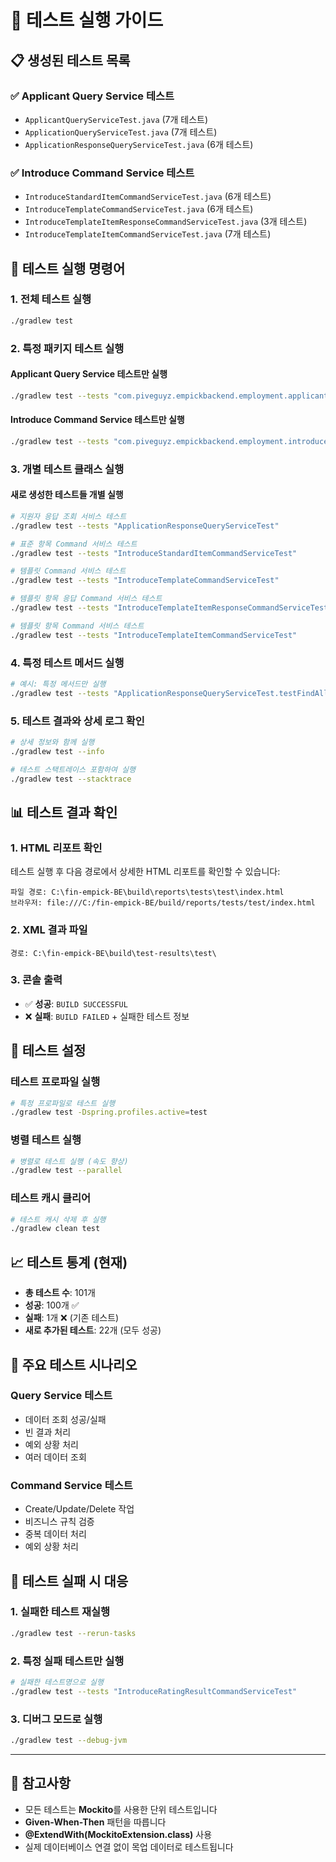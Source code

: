 # 🧪 테스트 실행 가이드

## 📋 생성된 테스트 목록

### ✅ **Applicant Query Service 테스트**
- `ApplicantQueryServiceTest.java` (7개 테스트)
- `ApplicationQueryServiceTest.java` (7개 테스트)  
- `ApplicationResponseQueryServiceTest.java` (6개 테스트)

### ✅ **Introduce Command Service 테스트**
- `IntroduceStandardItemCommandServiceTest.java` (6개 테스트)
- `IntroduceTemplateCommandServiceTest.java` (6개 테스트)
- `IntroduceTemplateItemResponseCommandServiceTest.java` (3개 테스트)
- `IntroduceTemplateItemCommandServiceTest.java` (7개 테스트)

## 🚀 테스트 실행 명령어

### **1. 전체 테스트 실행**
```bash
./gradlew test
```

### **2. 특정 패키지 테스트 실행**

#### Applicant Query Service 테스트만 실행
```bash
./gradlew test --tests "com.piveguyz.empickbackend.employment.applicant.query.service.*"
```

#### Introduce Command Service 테스트만 실행  
```bash
./gradlew test --tests "com.piveguyz.empickbackend.employment.introduce.command.application.service.*"
```

### **3. 개별 테스트 클래스 실행**

#### 새로 생성한 테스트들 개별 실행
```bash
# 지원자 응답 조회 서비스 테스트
./gradlew test --tests "ApplicationResponseQueryServiceTest"

# 표준 항목 Command 서비스 테스트
./gradlew test --tests "IntroduceStandardItemCommandServiceTest"

# 템플릿 Command 서비스 테스트
./gradlew test --tests "IntroduceTemplateCommandServiceTest"

# 템플릿 항목 응답 Command 서비스 테스트
./gradlew test --tests "IntroduceTemplateItemResponseCommandServiceTest"

# 템플릿 항목 Command 서비스 테스트
./gradlew test --tests "IntroduceTemplateItemCommandServiceTest"
```

### **4. 특정 테스트 메서드 실행**
```bash
# 예시: 특정 메서드만 실행
./gradlew test --tests "ApplicationResponseQueryServiceTest.testFindAllApplicationResponse"
```

### **5. 테스트 결과와 상세 로그 확인**
```bash
# 상세 정보와 함께 실행
./gradlew test --info

# 테스트 스택트레이스 포함하여 실행
./gradlew test --stacktrace
```

## 📊 테스트 결과 확인

### **1. HTML 리포트 확인**
테스트 실행 후 다음 경로에서 상세한 HTML 리포트를 확인할 수 있습니다:
```
파일 경로: C:\fin-empick-BE\build\reports\tests\test\index.html
브라우저: file:///C:/fin-empick-BE/build/reports/tests/test/index.html
```

### **2. XML 결과 파일**
```
경로: C:\fin-empick-BE\build\test-results\test\
```

### **3. 콘솔 출력**
- ✅ **성공**: `BUILD SUCCESSFUL`
- ❌ **실패**: `BUILD FAILED` + 실패한 테스트 정보

## 🔧 테스트 설정

### **테스트 프로파일 실행**
```bash
# 특정 프로파일로 테스트 실행
./gradlew test -Dspring.profiles.active=test
```

### **병렬 테스트 실행** 
```bash
# 병렬로 테스트 실행 (속도 향상)
./gradlew test --parallel
```

### **테스트 캐시 클리어**
```bash
# 테스트 캐시 삭제 후 실행
./gradlew clean test
```

## 📈 테스트 통계 (현재)

- **총 테스트 수**: 101개
- **성공**: 100개 ✅
- **실패**: 1개 ❌ (기존 테스트)
- **새로 추가된 테스트**: 22개 (모두 성공)

## 🎯 주요 테스트 시나리오

### **Query Service 테스트**
- 데이터 조회 성공/실패
- 빈 결과 처리
- 예외 상황 처리
- 여러 데이터 조회

### **Command Service 테스트**  
- Create/Update/Delete 작업
- 비즈니스 규칙 검증
- 중복 데이터 처리
- 예외 상황 처리

## 🚨 테스트 실패 시 대응

### **1. 실패한 테스트 재실행**
```bash
./gradlew test --rerun-tasks
```

### **2. 특정 실패 테스트만 실행**
```bash
# 실패한 테스트명으로 실행
./gradlew test --tests "IntroduceRatingResultCommandServiceTest"
```

### **3. 디버그 모드로 실행**
```bash
./gradlew test --debug-jvm
```

---

## 📝 참고사항

- 모든 테스트는 **Mockito**를 사용한 단위 테스트입니다
- **Given-When-Then** 패턴을 따릅니다  
- **@ExtendWith(MockitoExtension.class)** 사용
- 실제 데이터베이스 연결 없이 목업 데이터로 테스트됩니다 